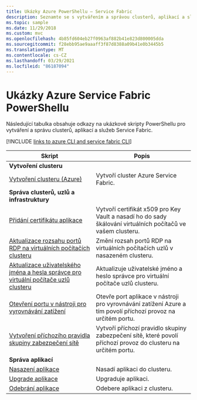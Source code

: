 ```yaml
---
title: Ukázky Azure PowerShellu – Service Fabric
description: Seznamte se s vytvářením a správou clusterů, aplikací a služeb Azure Service Fabric pomocí prostředí PowerShell.
ms.topic: sample
ms.date: 11/29/2018
ms.custom: mvc
ms.openlocfilehash: 4b85fd604eb27f0963af882b41e823d800005dda
ms.sourcegitcommit: f28ebb95ae9aaaff3f87d8388a09b41e0b3445b5
ms.translationtype: MT
ms.contentlocale: cs-CZ
ms.lasthandoff: 03/29/2021
ms.locfileid: "86187094"
---
```

# <a name="azure-service-fabric-powershell-samples"></a>Ukázky Azure Service Fabric PowerShellu

Následující tabulka obsahuje odkazy na ukázkové skripty PowerShellu pro vytváření a správu clusterů, aplikací a služeb Service Fabric.

[!INCLUDE [links to azure CLI and service fabric CLI](../../includes/service-fabric-powershell.md)]

| Skript | Popis |
|-|-|
| **Vytvoření clusteru** ||
| [Vytvoření clusteru (Azure)](./scripts/service-fabric-powershell-create-secure-cluster-cert.md)| Vytvoří cluster Azure Service Fabric. |
| **Správa clusterů, uzlů a infrastruktury** ||
| [Přidání certifikátu aplikace](./scripts/service-fabric-powershell-add-application-certificate.md)| Vytvoří certifikát x509 pro Key Vault a nasadí ho do sady škálování virtuálních počítačů ve vašem clusteru. |
| [Aktualizace rozsahu portů RDP na virtuálních počítačích clusteru](./scripts/service-fabric-powershell-change-rdp-port-range.md)|Změní rozsah portů RDP na virtuálních počítačích uzlů v nasazeném clusteru.|
| [Aktualizace uživatelského jména a hesla správce pro virtuální počítače uzlů clusteru](./scripts/service-fabric-powershell-change-rdp-user-and-pw.md) | Aktualizuje uživatelské jméno a heslo správce pro virtuální počítače uzlů clusteru. |
| [Otevření portu v nástroji pro vyrovnávání zatížení](./scripts/service-fabric-powershell-open-port-in-load-balancer.md) | Otevře port aplikace v nástroji pro vyrovnávání zatížení Azure a tím povolí příchozí provoz na určitém portu. |
| [Vytvoření příchozího pravidla skupiny zabezpečení sítě](./scripts/service-fabric-powershell-add-nsg-rule.md) | Vytvoří příchozí pravidlo skupiny zabezpečení sítě, které povolí příchozí provoz do clusteru na určitém portu. |
| **Správa aplikací** ||
| [Nasazení aplikace](./scripts/service-fabric-powershell-deploy-application.md)| Nasadí aplikaci do clusteru.|
| [Upgrade aplikace](./scripts/service-fabric-powershell-upgrade-application.md)| Upgraduje aplikaci.|
| [Odebrání aplikace](./scripts/service-fabric-powershell-remove-application.md)| Odebere aplikaci z clusteru.|
